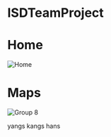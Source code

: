 # ISDTeamProject

# Home
![Home](https://user-images.githubusercontent.com/19159759/120107193-08ffb700-c19b-11eb-9456-7427c4065cb4.png)

# Maps
![Group 8](https://user-images.githubusercontent.com/19159759/120107190-000ee580-c19b-11eb-916e-be9a0611c163.png)

yangs
kangs
hans